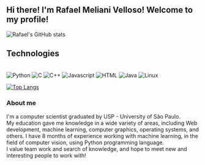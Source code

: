 ## Hi there! I'm Rafael Meliani Velloso! Welcome to my profile!

![Rafael's GitHub stats](https://github-readme-stats.vercel.app/api?username=Rafael-M-V&show_icons=true&theme=dark)


## Technologies

<div style="display: inline-block;"><br/>
  <img align="center" alt="Python" src="https://img.shields.io/badge/Python-14354C?style=for-the-badge&logo=python&logoColor=white"/>
  <img align="center" alt="C" src="https://img.shields.io/badge/C-00599C?style=for-the-badge&logo=c&logoColor=white"/>
  <img align="center" alt="C++" src="https://img.shields.io/badge/C%2B%2B-00599C?style=for-the-badge&logo=c%2B%2B&logoColor=white"/>
  <img align="center" alt="Javascript" src="https://img.shields.io/badge/JavaScript-F7DF1E?style=for-the-badge&logo=javascript&logoColor=black"/>
  <img align="center" alt="HTML" src="https://img.shields.io/badge/HTML5-E34F26?style=for-the-badge&logo=html5&logoColor=white"/>
  <img align="center" alt="Java" src="https://img.shields.io/badge/Java-ED8B00?style=for-the-badge&logo=openjdk&logoColor=white"/>
  <img align="center" alt="Linux" src="https://img.shields.io/badge/Linux-FCC624?style=for-the-badge&logo=linux&logoColor=black"/>
</div><br/>

[![Top Langs](https://github-readme-stats.vercel.app/api/top-langs/?username=Rafael-M-V)](https://github.com/anuraghazra/github-readme-stats)

### About me
I'm a computer scientist graduated by USP - University of São Paulo.<br/>
My education gave me knowledge in a wide variety of areas, including Web development, machine learning, computer graphics, operating systems, and others.
I have 8 months of experience working with machine learning, in the field of computer vision, using Python programming language.<br/>
I value team work and search of knowledge, and hope to meet new and interesting people to work with!
